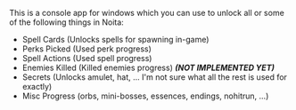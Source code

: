 This is a console app for windows which you can use to unlock all or some of the following things in Noita:

* Spell Cards (Unlocks spells for spawning in-game)
* Perks Picked (Used perk progress)
* Spell Actions (Used spell progress)
* Enemies Killed (Killed enemies progress) <i><b>(NOT IMPLEMENTED YET)</b></i>
* Secrets (Unlocks amulet, hat, ... I'm not sure what all the rest is used for exactly)
* Misc Progress (orbs, mini-bosses, essences, endings, nohitrun, ...)
